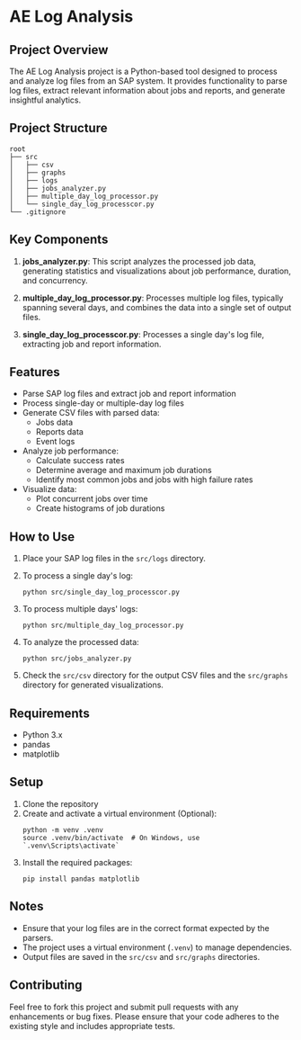# AE Log Analysis

## Project Overview

The AE Log Analysis project is a Python-based tool designed to process and analyze log files from an SAP system. It provides functionality to parse log files, extract relevant information about jobs and reports, and generate insightful analytics.

## Project Structure

```
root
├── src
│   ├── csv
│   ├── graphs
│   ├── logs
│   ├── jobs_analyzer.py
│   ├── multiple_day_log_processor.py
│   └── single_day_log_processcor.py
└── .gitignore
```

## Key Components

1. **jobs_analyzer.py**: This script analyzes the processed job data, generating statistics and visualizations about job performance, duration, and concurrency.

2. **multiple_day_log_processor.py**: Processes multiple log files, typically spanning several days, and combines the data into a single set of output files.

3. **single_day_log_processcor.py**: Processes a single day's log file, extracting job and report information.

## Features

- Parse SAP log files and extract job and report information
- Process single-day or multiple-day log files
- Generate CSV files with parsed data:
  - Jobs data
  - Reports data
  - Event logs
- Analyze job performance:
  - Calculate success rates
  - Determine average and maximum job durations
  - Identify most common jobs and jobs with high failure rates
- Visualize data:
  - Plot concurrent jobs over time
  - Create histograms of job durations

## How to Use

1. Place your SAP log files in the `src/logs` directory.

2. To process a single day's log:
   ```
   python src/single_day_log_processcor.py
   ```

3. To process multiple days' logs:
   ```
   python src/multiple_day_log_processor.py
   ```

4. To analyze the processed data:
   ```
   python src/jobs_analyzer.py
   ```

5. Check the `src/csv` directory for the output CSV files and the `src/graphs` directory for generated visualizations.

## Requirements

- Python 3.x
- pandas
- matplotlib

## Setup

1. Clone the repository
2. Create and activate a virtual environment (Optional):
   ```
   python -m venv .venv
   source .venv/bin/activate  # On Windows, use `.venv\Scripts\activate`
   ```
3. Install the required packages:
   ```
   pip install pandas matplotlib
   ```

## Notes

- Ensure that your log files are in the correct format expected by the parsers.
- The project uses a virtual environment (`.venv`) to manage dependencies.
- Output files are saved in the `src/csv` and `src/graphs` directories.

## Contributing

Feel free to fork this project and submit pull requests with any enhancements or bug fixes. Please ensure that your code adheres to the existing style and includes appropriate tests.